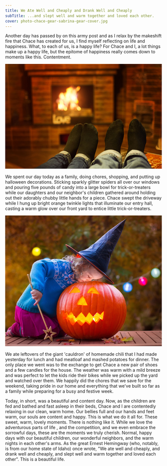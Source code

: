 ```yaml
---
title: We Ate Well and Cheaply and Drank Well and Cheaply 
subTitle: ...and slept well and warm together and loved each other.
cover: photo-chace-gear-sabrina-gear-cover.jpg
---
```


Another day has passed by on this army post and as I relax by the makeshift fire that Chace has created for us, I find myself reflecting on life and happiness. What, to each of us, is a happy life? For Chace and I, a lot things make up a happy life, but the epitome of happiness really comes down to moments like this. Contentment.

![Together](./chace_gear_sabrina_gear_blog_photo.jpg)

We spent our day today as a family, doing chores, shopping, and putting up halloween decorations. Sticking sparkly glitter spiders all over our windows and pouring five pounds of candy into a large bowl for trick-or-treaters while our daughters and our neighbor's children gathered around holding out their adorably chubby little hands for a piece. Chace swept the driveway while I hung up bright orange twinkle lights that illuminate our entry hall, casting a warm glow over our front yard to entice little trick-or-treaters.

![Together](./sabrina_gear_blog_pumpkin_baby.jpg)

We ate leftovers of the giant 'cauldron' of homemade chili that I had made yesterday for lunch and had meatloaf and mashed potatoes for dinner. The only place we went was to the exchange to get Chace a new pair of shoes and a few candles for the house. The weather was warm with a mild breeze and was perfect to let the kids ride their bikes while we picked up the yard and watched over them. We happily did the chores that we save for the weekend, taking pride in our home and everything that we've built so far as a family while preparing for a busy and festive week.

Today, in short, was a beautiful and content day. Now, as the children are fed and bathed and fast asleep in their beds, Chace and I are contentedly relaxing in our clean, warm home. Our bellies full and our hands and feet warm, our souls are content and happy. This is what we do it all for. These sweet, warm, lovely moments. There is nothing like it. While we love the adventurous parts of life , and the competition, and we even embrace the sorrowful days, these are the moments we truly cherish. Normal, happy days with our beautiful children, our wonderful neighbors, and the warm nights in each other's arms. As the great Ernest Hemingway (who, notably, is from our home state of Idaho) once wrote, "We ate well and cheaply, and drank well and cheaply, and slept well and warm together and loved each other". This is a beautiful life.
